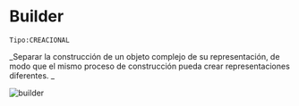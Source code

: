 # Builder

```
Tipo:CREACIONAL
```
_Separar la construcción de un objeto complejo de su representación, de modo que el mismo proceso de construcción pueda crear representaciones diferentes.
_

![builder](https://user-images.githubusercontent.com/42217739/46638249-9b07ac80-cb25-11e8-95cf-ce913fb1271d.png)
